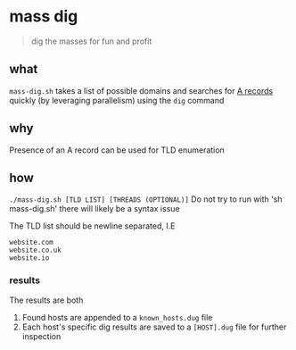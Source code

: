 # mass dig
> dig the masses for fun and profit

## what
`mass-dig.sh` takes a list of possible domains and searches for [A records](https://support.dnsimple.com/articles/a-record/) quickly (by leveraging parallelism) using the `dig` command

## why
Presence of an A record can be used for TLD enumeration

## how
`./mass-dig.sh [TLD LIST] [THREADS (OPTIONAL)]`
Do not try to run with 'sh mass-dig.sh' there will likely be a syntax issue

The TLD list should be newline separated, I.E
```
website.com
website.co.uk
website.io
```

### results
The results are both
1. Found hosts are appended to a `known_hosts.dug` file
2. Each host's specific dig results are saved to a `[HOST].dug` file for further inspection
